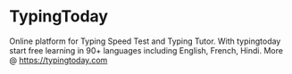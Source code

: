 # TypingToday
Online platform for Typing Speed Test and Typing Tutor. With typingtoday start free learning in 90+ languages including English, French, Hindi. More @ https://typingtoday.com
